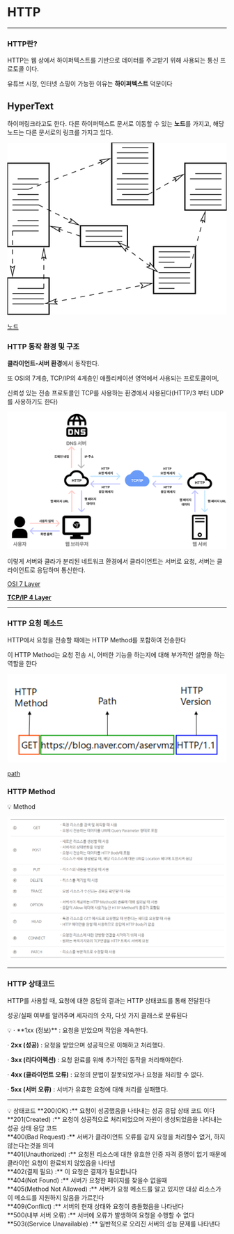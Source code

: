 # HTTP

---

### HTTP란?

HTTP는 웹 상에서 하이퍼텍스트를 기반으로 데이터를 주고받기 위해 사용되는 통신 프로토콜 이다.

유튜브 시청,  인터넷 쇼핑이 가능한 이유는 **하이퍼텍스트** 덕분이다

## HyperText

하이퍼링크라고도 한다. 다른 하이퍼텍스트 문서로 이동할 수 있는 **노드**를 가지고, 해당 노드는 다른 문서로의 링크를 가지고 있다. 

![Untitled](HTTP%2084125614e21a4e79bc0a7e0556f00f2c/Untitled.png)

[노드](https://www.notion.so/b4052452b03f46b8af1b8d89f55b43ac)

### **HTTP 동작 환경 및 구조**

**클라이언트-서버 환경**에서 동작한다.

또 OSI의 7계층, TCP/IP의 4계층인 애플리케이션 영역에서 사용되는 프로토콜이며,

신뢰성 있는 전송 프로토콜인 TCP를 사용하는 환경에서 사용된다(HTTP/3 부터 UDP를 사용하기도 한다)

![Untitled](HTTP%2084125614e21a4e79bc0a7e0556f00f2c/Untitled%201.png)

이렇게 서버와 클라가 분리된 네트워크 환경에서 클라이언트는 서버로 요청, 서버는 클라이언트로 응답하며 통신한다.

[OSI 7 Layer](https://www.notion.so/OSI-7-Layer-34eb4c566dbb42778aff7bf80d0316b3)

[**TCP/IP 4 Layer**](https://www.notion.so/TCP-IP-4-Layer-54a491ed17a448b9bfe3a5690669864f)

---

### HTTP 요청 메소드

HTTP에서 요청을 전송할 때에는 HTTP Method를 포함하여 전송한다

이 HTTP Method는 요청 전송 시, 어떠한 기능을 하는지에 대해 부가적인 설명을 하는 역할을 한다

![Untitled](HTTP%2084125614e21a4e79bc0a7e0556f00f2c/Untitled%202.png)

[path](https://www.notion.so/path-dbd1b60acc1c4ece8a96f0191cb44c7d)

### HTTP Method

<aside>
💡 Method

![Untitled](HTTP%2084125614e21a4e79bc0a7e0556f00f2c/Untitled%203.png)

</aside>

---

### HTTP 상태코드

HTTP를 사용할 때, 요청에 대한 응답의 결과는 HTTP 상태코드를 통해 전달된다

성공/실패 여부를 알려주며 세자리의 숫자, 다섯 가지 클래스로 분류된다

<aside>
💡 · **1xx (정보)** : 요청을 받았으며 작업을 계속한다.

· **2xx (성공)** : 요청을 받았으며 성공적으로 이해하고 처리했다.

· **3xx (리다이렉션)** : 요청 완료를 위해 추가적인 동작을 처리해야한다.

· **4xx (클라이언트 오류)** : 요청의 문법이 잘못되었거나 요청을 처리할 수 없다.

· **5xx (서버 오류)** : 서버가 유효한 요청에 대해 처리를 실패했다.

</aside>

---

<aside>
💡 상태코드
**200(OK) :** 요청이 성공했음을 나타내는 성공 응답 상태 코드 이다<br>
**201(Created) :** 요청이 성공적으로 처리되었으며 자원이 생성되었음을 나타내는 성공 상태 응답 코드<br>
**400(Bad Request) :** 서버가 클라이언트 오류를 감지 요청을 처리할수 없거, 하지 않는다는것을 의미<br>
**401(Unauthorized) :** 요청된 리소스에 대한 유효한 인증 자격 증명이 없기 때문에 클라이언 요청이 완료되지 않았음을 나타냄<br>
**402(결제 필요) :** 이 요청은 결제가 필요합니다<br>
**404(Not Found) :** 서버가 요청한 페이지를 찾을수 없을때<br>
**405(Method Not Allowed) :** 서버가 요청 메소드를 알고 있지만 대상 리소스가 이 메소드를 지원하지 않음을 가르킨다<br>
**409(Conflict) :** 서버의 현재 상태와 요청이 충돌했음을 나타낸다<br>
**500(내부 서버 오류) :** 서버에 오류가 발생하여 요청을 수행할 수 없다<br>
**503((Service Unavailable) :** 일반적으로 오리진 서버의 성능 문제를 나타낸다

</aside>
